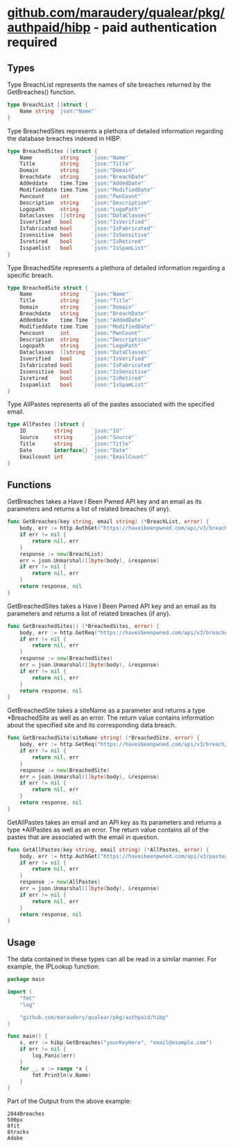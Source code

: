 # [github.com/maraudery/qualear/pkg/authpaid/hibp](https://github.com/maraudery/qualear/tree/main/pkg/authpaid/hibp) - paid authentication required


## Types

Type BreachList represents the names of site breaches returned by the GetBreaches() function.
``` go
type BreachList []struct {
	Name string `json:"Name"`
}
```

Type BreachedSites represents a plethora of detailed information regarding the database breaches indexed in HIBP.
``` go
type BreachedSites []struct {
	Name         string    `json:"Name"`
	Title        string    `json:"Title"`
	Domain       string    `json:"Domain"`
	Breachdate   string    `json:"BreachDate"`
	Addeddate    time.Time `json:"AddedDate"`
	Modifieddate time.Time `json:"ModifiedDate"`
	Pwncount     int       `json:"PwnCount"`
	Description  string    `json:"Description"`
	Logopath     string    `json:"LogoPath"`
	Dataclasses  []string  `json:"DataClasses"`
	Isverified   bool      `json:"IsVerified"`
	Isfabricated bool      `json:"IsFabricated"`
	Issensitive  bool      `json:"IsSensitive"`
	Isretired    bool      `json:"IsRetired"`
	Isspamlist   bool      `json:"IsSpamList"`
}
```

Type BreachedSite represents a plethora of detailed information regarding a specific breach.
``` go
type BreachedSite struct {
	Name         string    `json:"Name"`
	Title        string    `json:"Title"`
	Domain       string    `json:"Domain"`
	Breachdate   string    `json:"BreachDate"`
	Addeddate    time.Time `json:"AddedDate"`
	Modifieddate time.Time `json:"ModifiedDate"`
	Pwncount     int       `json:"PwnCount"`
	Description  string    `json:"Description"`
	Logopath     string    `json:"LogoPath"`
	Dataclasses  []string  `json:"DataClasses"`
	Isverified   bool      `json:"IsVerified"`
	Isfabricated bool      `json:"IsFabricated"`
	Issensitive  bool      `json:"IsSensitive"`
	Isretired    bool      `json:"IsRetired"`
	Isspamlist   bool      `json:"IsSpamList"`
}
```

Type AllPastes represents all of the pastes associated with the specified email.
``` go
type AllPastes []struct {
	ID         string      `json:"Id"`
	Source     string      `json:"Source"`
	Title      string      `json:"Title"`
	Date       interface{} `json:"Date"`
	Emailcount int         `json:"EmailCount"`
}
```

## Functions


GetBreaches takes a Have I Been Pwned API key and an email as its parameters and returns a list of related breaches (if any).
``` go
func GetBreaches(key string, email string) (*BreachList, error) {
	body, err := http.AuthGet("https://haveibeenpwned.com/api/v3/breachedaccount/"+email, "hibp-api-key", key)
	if err != nil {
		return nil, err
	}
	response := new(BreachList)
	err = json.Unmarshal([]byte(body), &response)
	if err != nil {
		return nil, err
	}
	return response, nil
}
```

GetBreachedSites takes a Have I Been Pwned API key and an email as its parameters and returns a list of related breaches (if any).
``` go
func GetBreachedSites() (*BreachedSites, error) {
	body, err := http.GetReq("https://haveibeenpwned.com/api/v3/breaches")
	if err != nil {
		return nil, err
	}
	response := new(BreachedSites)
	err = json.Unmarshal([]byte(body), &response)
	if err != nil {
		return nil, err
	}
	return response, nil
}
```

GetBreachedSite takes a siteName as a parameter and returns a type *BreachedSite as well as an error.
The return value contains information about the specified site and its corresponding data breach.
``` go
func GetBreachedSite(siteName string) (*BreachedSite, error) {
	body, err := http.GetReq("https://haveibeenpwned.com/api/v3/breach/" + siteName)
	if err != nil {
		return nil, err
	}
	response := new(BreachedSite)
	err = json.Unmarshal([]byte(body), &response)
	if err != nil {
		return nil, err
	}
	return response, nil
}
```

GetAllPastes takes an email and an API key as its parameters and returns a type *AllPastes as well as an error.
The return value contains all of the pastes that are associated with the email in question.
``` go
func GetAllPastes(key string, email string) (*AllPastes, error) {
	body, err := http.AuthGet("https://haveibeenpwned.com/api/v3/pasteaccount/"+email, "hibp-api-key", key)
	if err != nil {
		return nil, err
	}
	response := new(AllPastes)
	err = json.Unmarshal([]byte(body), &response)
	if err != nil {
		return nil, err
	}
	return response, nil
}
```

## Usage

The data contained in these types can all be read in a similar manner. For example, the IPLookup function:
``` go
package main

import (
	"fmt"
	"log"

	"github.com/maraudery/qualear/pkg/authpaid/hibp"
)

func main() {
	x, err := hibp.GetBreaches("yourKeyHere", "email@example.com")
	if err != nil {
		log.Panic(err)
	}
	for _, v := range *x {
		fmt.Println(v.Name)
	}
}
```
Part of the Output from the above example:
```
2844Breaches
500px
8fit
8tracks
Adobe
```